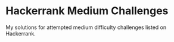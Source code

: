 # Hackerrank Medium Challenges

My solutions for attempted medium difficulty challenges listed on Hackerrank. 
